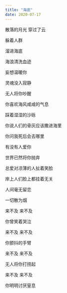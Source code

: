 ```yaml
---
title: "海底"
date: 2020-07-17
---
```


散落的月光 穿过了云

躲着人群

溜进海底

海浪清洗血迹

妄想温暖你

灵魂没入寂静

无人将你吵醒

你喜欢海风咸咸的气息

踩着湿湿的沙砾

你说人们的骨灰应该撒进海里

你问我死后会去哪里

有没有人爱你

世界已然将你抛弃

总爱对凉薄的人扯着笑脸

岸上人们脸上都挂着无关

人间毫无留恋

一切散为烟

来不及 来不及

你曾笑着哭泣

来不及 来不及

你颤抖的手臂

来不及 来不及

无人将你打捞起

来不及 来不及

你明明讨厌窒息
